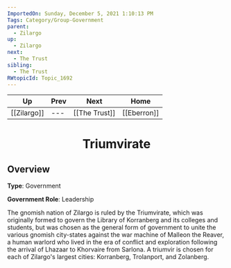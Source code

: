 ```yaml
---
ImportedOn: Sunday, December 5, 2021 1:10:13 PM
Tags: Category/Group-Government
parent:
  - Zilargo
up:
  - Zilargo
next:
  - The Trust
sibling:
  - The Trust
RWtopicId: Topic_1692
---
```


| Up | Prev | Next | Home |
|----|------|------|------|
| [[Zilargo]] | --- | [[The Trust]] | [[Eberron]] |

# <center>Triumvirate</center>

## Overview

**Type**: Government

**Government Role**: Leadership

The gnomish nation of Zilargo is ruled by the Triumvirate, which was originally formed to govern the Library of Korranberg and its colleges and students, but was chosen as the general form of government to unite the various gnomish city-states against the war machine of Malleon the Reaver, a human warlord who lived in the era of conflict and exploration following the arrival of Lhazaar to Khorvaire from Sarlona. A triumvir is chosen for each of Zilargo's largest cities: Korranberg, Trolanport, and Zolanberg.
